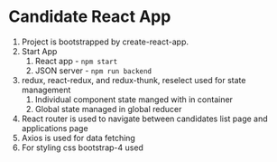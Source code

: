 # Candidate React App

1. Project is bootstrapped by create-react-app.
2. Start App
   1. React app - `npm start`
   2. JSON server - `npm run backend`
3. redux, react-redux, and redux-thunk, reselect used for state management
   1. Individual component state manged with in container
   2. Global state managed in global reducer
4. React router is used to navigate between candidates list page and applications page
5. Axios is used for data fetching
6. For styling css bootstrap-4 used


